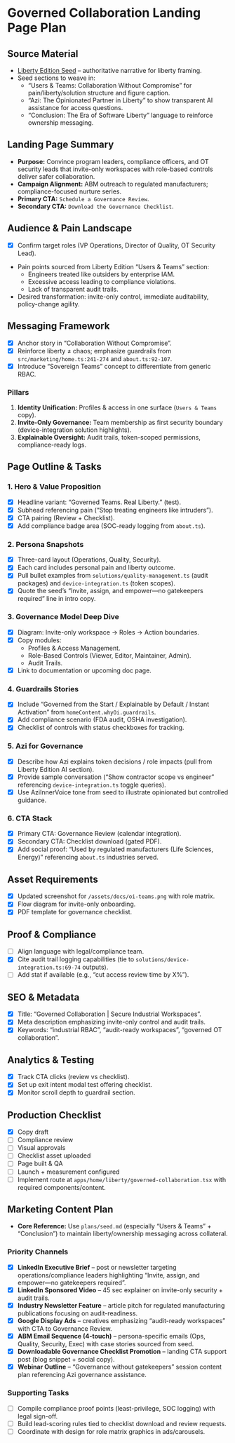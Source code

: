 # Governed Collaboration Landing Page Plan

## Source Material

- [Liberty Edition Seed](./seed.md) – authoritative narrative for liberty framing.
- Seed sections to weave in:
  - “Users & Teams: Collaboration Without Compromise” for pain/liberty/solution structure and figure caption.
  - “Azi: The Opinionated Partner in Liberty” to show transparent AI assistance for access questions.
  - “Conclusion: The Era of Software Liberty” language to reinforce ownership messaging.

## Landing Page Summary

- **Purpose:** Convince program leaders, compliance officers, and OT security leads that invite-only workspaces with role-based controls deliver safer collaboration.
- **Campaign Alignment:** ABM outreach to regulated manufacturers; compliance-focused nurture series.
- **Primary CTA:** `Schedule a Governance Review`.
- **Secondary CTA:** `Download the Governance Checklist`.

## Audience & Pain Landscape

- [x] Confirm target roles (VP Operations, Director of Quality, OT Security Lead).
- Pain points sourced from Liberty Edition “Users & Teams” section:
  - Engineers treated like outsiders by enterprise IAM.
  - Excessive access leading to compliance violations.
  - Lack of transparent audit trails.
- Desired transformation: invite-only control, immediate auditability, policy-change agility.

## Messaging Framework

- [x] Anchor story in “Collaboration Without Compromise”.
- [x] Reinforce liberty ≠ chaos; emphasize guardrails from `src/marketing/home.ts:241-274` and `about.ts:92-107`.
- [x] Introduce “Sovereign Teams” concept to differentiate from generic RBAC.

### Pillars

1. **Identity Unification:** Profiles & access in one surface (`Users & Teams` copy).
2. **Invite-Only Governance:** Team membership as first security boundary (device-integration solution highlights).
3. **Explainable Oversight:** Audit trails, token-scoped permissions, compliance-ready logs.

## Page Outline & Tasks

### 1. Hero & Value Proposition

- [x] Headline variant: “Governed Teams. Real Liberty.” (test).
- [x] Subhead referencing pain (“Stop treating engineers like intruders”).
- [x] CTA pairing (Review + Checklist).
- [x] Add compliance badge area (SOC-ready logging from `about.ts`).

### 2. Persona Snapshots

- [x] Three-card layout (Operations, Quality, Security).
- [x] Each card includes personal pain and liberty outcome.
- [x] Pull bullet examples from `solutions/quality-management.ts` (audit packages) and `device-integration.ts` (token scopes).
- [x] Quote the seed’s “Invite, assign, and empower—no gatekeepers required” line in intro copy.

### 3. Governance Model Deep Dive

- [x] Diagram: Invite-only workspace → Roles → Action boundaries.
- [x] Copy modules:
  - Profiles & Access Management.
  - Role-Based Controls (Viewer, Editor, Maintainer, Admin).
  - Audit Trails.
- [x] Link to documentation or upcoming doc page.

### 4. Guardrails Stories

- [x] Include “Governed from the Start / Explainable by Default / Instant Activation” from `homeContent.whyOi.guardrails`.
- [x] Add compliance scenario (FDA audit, OSHA investigation).
- [x] Checklist of controls with status checkboxes for tracking.

### 5. Azi for Governance

- [x] Describe how Azi explains token decisions / role impacts (pull from Liberty Edition AI section).
- [x] Provide sample conversation (“Show contractor scope vs engineer” referencing `device-integration.ts` toggle queries).
- [x] Use AziInnerVoice tone from seed to illustrate opinionated but controlled guidance.

### 6. CTA Stack

- [x] Primary CTA: Governance Review (calendar integration).
- [x] Secondary CTA: Checklist download (gated PDF).
- [x] Add social proof: “Used by regulated manufacturers (Life Sciences, Energy)” referencing `about.ts` industries served.

## Asset Requirements

- [x] Updated screenshot for `/assets/docs/oi-teams.png` with role matrix.
- [x] Flow diagram for invite-only onboarding.
- [x] PDF template for governance checklist.

## Proof & Compliance

- [ ] Align language with legal/compliance team.
- [x] Cite audit trail logging capabilities (tie to `solutions/device-integration.ts:69-74` outputs).
- [ ] Add stat if available (e.g., “cut access review time by X%”).

## SEO & Metadata

- [x] Title: “Governed Collaboration | Secure Industrial Workspaces”.
- [x] Meta description emphasizing invite-only control and audit trails.
- [x] Keywords: “industrial RBAC”, “audit-ready workspaces”, “governed OT collaboration”.

## Analytics & Testing

- [x] Track CTA clicks (review vs checklist).
- [x] Set up exit intent modal test offering checklist.
- [x] Monitor scroll depth to guardrail section.

## Production Checklist

- [x] Copy draft
- [ ] Compliance review
- [ ] Visual approvals
- [ ] Checklist asset uploaded
- [ ] Page built & QA
- [ ] Launch + measurement configured
- [ ] Implement route at `apps/home/liberty/governed-collaboration.tsx` with required components/content.

## Marketing Content Plan

- **Core Reference:** Use `plans/seed.md` (especially “Users & Teams” + “Conclusion”) to maintain liberty/ownership messaging across collateral.

### Priority Channels

- [x] **LinkedIn Executive Brief** – post or newsletter targeting operations/compliance leaders highlighting “Invite, assign, and empower—no gatekeepers required”.
- [x] **LinkedIn Sponsored Video** – 45 sec explainer on invite-only security + audit trails.
- [x] **Industry Newsletter Feature** – article pitch for regulated manufacturing publications focusing on audit-readiness.
- [x] **Google Display Ads** – creatives emphasizing “audit-ready workspaces” with CTA to Governance Review.
- [x] **ABM Email Sequence (4-touch)** – persona-specific emails (Ops, Quality, Security, Exec) with case stories sourced from seed.
- [x] **Downloadable Governance Checklist Promotion** – landing CTA support post (blog snippet + social copy).
- [x] **Webinar Outline** – “Governance without gatekeepers” session content plan referencing Azi governance assistance.

### Supporting Tasks

- [ ] Compile compliance proof points (least-privilege, SOC logging) with legal sign-off.
- [ ] Build lead-scoring rules tied to checklist download and review requests.
- [ ] Coordinate with design for role matrix graphics in ads/carousels.
